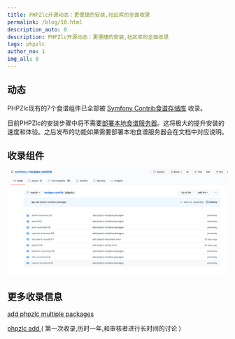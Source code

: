 ```yaml
---
title: PHPZlc开源动态：更便捷的安装,社区库的全面收录
permalink: /blog/10.html
description_auto: 0
description: PHPZlc开源动态：更便捷的安装,社区库的全面收录
tags: phpzlc
author_no: 1
img_all: 0
---
```


## 动态

PHPZlc现有的7个食谱组件已全部被 [Symfony Contrib食谱存储库](https://github.com/symfony/recipes-contrib) 收录。

目前PHPZlc的安装步骤中将不需要[部署本地食谱服务器](/doc/symfony-flex)。这将极大的提升安装的速度和体验。之后发布的功能如果需要部署本地食谱服务器会在文档中对应说明。

## 收录组件

![](/assets/posts/blog/contrib-1.png)

## 更多收录信息

[add phpzlc multiple packages](https://github.com/symfony/recipes-contrib/pull/1153)

[phpzlc add ](https://github.com/symfony/recipes-contrib/pull/1030) ( 第一次收录,历时一年,和审核者进行长时间的讨论 )